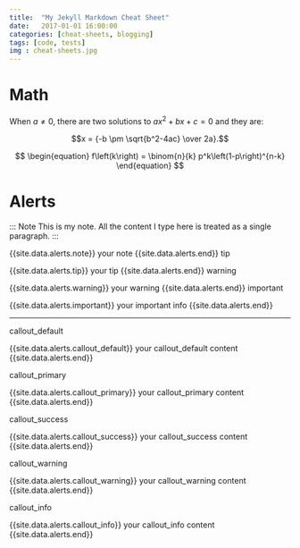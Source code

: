 ```yaml
---
title:  "My Jekyll Markdown Cheat Sheet"
date:   2017-01-01 16:00:00
categories: [cheat-sheets, blogging]
tags: [code, tests]
img : cheat-sheets.jpg
---
```


# Math

When $a \ne 0$, there are two solutions to $ax^2 + bx + c = 0$ and they are:

$$x = {-b \pm \sqrt{b^2-4ac} \over 2a}.$$

$$ \begin{equation} 
  f\left(k\right) = \binom{n}{k} p^k\left(1-p\right)^{n-k}
\end{equation} $$
# Alerts	

::: Note 
This is my note. All the content I type here is 
treated as a single paragraph.
:::

{{site.data.alerts.note}} your note {{site.data.alerts.end}}
tip	

{{site.data.alerts.tip}} your tip {{site.data.alerts.end}}
warning	

{{site.data.alerts.warning}} your warning {{site.data.alerts.end}}
important	

{{site.data.alerts.important}} your important info {{site.data.alerts.end}}

<hr>

callout_default	

{{site.data.alerts.callout_default}} your callout_default content {{site.data.alerts.end}}

callout_primary	

{{site.data.alerts.callout_primary}} your callout_primary content {{site.data.alerts.end}}

callout_success	

{{site.data.alerts.callout_success}} your callout_success content {{site.data.alerts.end}}

callout_warning	

{{site.data.alerts.callout_warning}} your callout_warning content {{site.data.alerts.end}}

callout_info	

{{site.data.alerts.callout_info}} your callout_info content {{site.data.alerts.end}}



